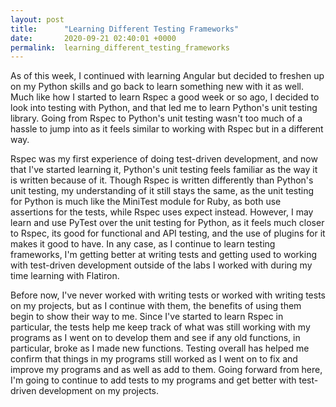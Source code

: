 ```yaml
---
layout: post
title:      "Learning Different Testing Frameworks"
date:       2020-09-21 02:40:01 +0000
permalink:  learning_different_testing_frameworks
---
```



As of this week, I continued with learning Angular but decided to freshen up on my Python skills and go back to learn something new with it as well. Much like how I started to learn Rspec a good week or so ago, I decided to look into testing with Python, and that led me to learn Python's unit testing library. Going from Rspec to Python's unit testing wasn't too much of a hassle to jump into as it feels similar to working with Rspec but in a different way.

Rspec was my first experience of doing test-driven development, and now that I've started learning it, Python's unit testing feels familiar as the way it is written because of it. Though Rspec is written differently than Python's unit testing, my understanding of it still stays the same, as the unit testing for Python is much like the MiniTest module for Ruby, as both use assertions for the tests, while Rspec uses expect instead. However, I may learn and use PyTest over the unit testing for Python, as it feels much closer to Rspec, its good for functional and API testing, and the use of plugins for it makes it good to have. In any case, as I continue to learn testing frameworks, I'm getting better at writing tests and getting used to working with test-driven development outside of the labs I worked with during my time learning with Flatiron. 

Before now, I've never worked with writing tests or worked with writing tests on my projects, but as I continue with them, the benefits of using them begin to show their way to me. Since I've started to learn Rspec in particular, the tests help me keep track of what was still working with my programs as I went on to develop them and see if any old functions, in particular, broke as I made new functions. Testing overall has helped me confirm that things in my programs still worked as I went on to fix and improve my programs and as well as add to them. Going forward from here, I'm going to continue to add tests to my programs and get better with test-driven development on my projects.
